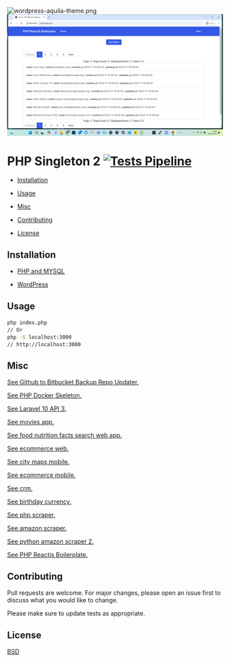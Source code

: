 <img src="https://github.com/kkamara/useful/blob/main/wordpress-aquila-theme.png?raw=true" alt="wordpress-aquila-theme.png" width=""/>

<img src="https://github.com/kkamara/useful/blob/main/php-reactjs-boilerplate2.png?raw=true" alt="php-reactjs-boilerplate2.png" width=""/>

# PHP Singleton 2 [![Tests Pipeline](https://github.com/kkamara/php-singleton-2/actions/workflows/build.yml/badge.svg)](https://github.com/kkamara/php-singleton-2/actions/workflows/build.yml)



* [Installation](#installation)

* [Usage](#usage)

* [Misc](#misc)

* [Contributing](#contributing)

* [License](#license)

## Installation

* [PHP and MYSQL](https://www.apachefriends.org/)

* [WordPress](https://wordpress.org/download/)

## Usage

```bash
php index.php
// Or
php -S localhost:3000
// http://localhost:3000
```

## Misc

[See Github to Bitbucket Backup Repo Updater.](https://github.com/kkamara/ghbbupdater)

[See PHP Docker Skeleton.](https://github.com/kkamara/php-docker-skeleton)

[See Laravel 10 API 3.](https://github.com/kkamara/laravel-10-api-3)

[See movies app.](https://github.com/kkamara/movies)

[See food nutrition facts search web app.](https://github.com/kkamara/food-nutrition-facts-search-web-app)

[See ecommerce web.](https://github.com/kkamara/ecommerce-web)

[See city maps mobile.](https://github.com/kkamara/city-maps-mobile)

[See ecommerce mobile.](https://github.com/kkamara/ecommerce-mobile)

[See crm.](https://github.com/kkamara/crm)

[See birthday currency.](https://github.com/kkamara/birthday-currency)

[See php scraper.](https://github.com/kkamara/php-scraper)

[See amazon scraper.](https://github.com/kkamara/amazon-scraper)

[See python amazon scraper 2.](https://github.com/kkamara/selenium-py)

[See PHP Reactjs Boilerplate.](https://github.com/kkamara/php-reactjs-boilerplate)

## Contributing
Pull requests are welcome. For major changes, please open an issue first to discuss what you would like to change.

Please make sure to update tests as appropriate.

## License
[BSD](https://opensource.org/licenses/BSD-3-Clause)
